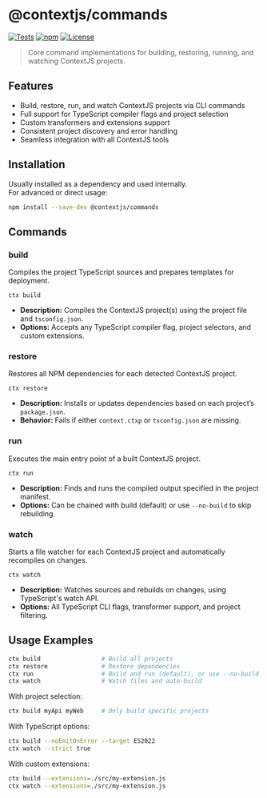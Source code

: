 # @contextjs/commands

[![Tests](https://github.com/contextjs/context/actions/workflows/tests.yaml/badge.svg?branch=main)](https://github.com/contextjs/context/actions/workflows/tests.yaml)
[![npm](https://badgen.net/npm/v/@contextjs/commands?cache=300)](https://www.npmjs.com/package/@contextjs/commands)
[![License](https://badgen.net/static/license/MIT)](https://github.com/contextjs/context/blob/main/LICENSE)

> Core command implementations for building, restoring, running, and watching ContextJS projects.

## Features

- Build, restore, run, and watch ContextJS projects via CLI commands
- Full support for TypeScript compiler flags and project selection
- Custom transformers and extensions support
- Consistent project discovery and error handling
- Seamless integration with all ContextJS tools

## Installation

Usually installed as a dependency and used internally.  
For advanced or direct usage:

```bash
npm install --save-dev @contextjs/commands
```

## Commands

### build

Compiles the project TypeScript sources and prepares templates for deployment.

```
ctx build
```

- **Description:** Compiles the ContextJS project(s) using the project file and `tsconfig.json`.
- **Options:** Accepts any TypeScript compiler flag, project selectors, and custom extensions.

### restore

Restores all NPM dependencies for each detected ContextJS project.

```
ctx restore
```

- **Description:** Installs or updates dependencies based on each project’s `package.json`.
- **Behavior:** Fails if either `context.ctxp` or `tsconfig.json` are missing.

### run

Executes the main entry point of a built ContextJS project.

```
ctx run
```

- **Description:** Finds and runs the compiled output specified in the project manifest.
- **Options:** Can be chained with build (default) or use `--no-build` to skip rebuilding.

### watch

Starts a file watcher for each ContextJS project and automatically recompiles on changes.

```
ctx watch
```

- **Description:** Watches sources and rebuilds on changes, using TypeScript's watch API.
- **Options:** All TypeScript CLI flags, transformer support, and project filtering.

## Usage Examples

```bash
ctx build                 # Build all projects
ctx restore               # Restore dependencies
ctx run                   # Build and run (default), or use --no-build
ctx watch                 # Watch files and auto-build
```

With project selection:

```bash
ctx build myApi myWeb     # Only build specific projects
```

With TypeScript options:

```bash
ctx build --noEmitOnError --target ES2022
ctx watch --strict true
```

With custom extensions:

```bash
ctx build --extensions=./src/my-extension.js
ctx watch --extensions=./src/my-extension.js
```